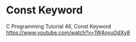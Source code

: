 # Const Keyword
C Programming Tutorial 46, Const Keyword  
https://www.youtube.com/watch?v=1W4oyuOdXv8

